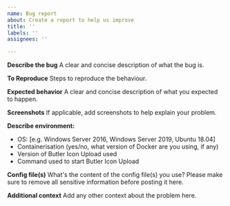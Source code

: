 ```yaml
---
name: Bug report
about: Create a report to help us improve
title: ''
labels: ''
assignees: ''

---
```


**Describe the bug**
A clear and concise description of what the bug is.

**To Reproduce**
Steps to reproduce the behaviour. 

**Expected behavior**
A clear and concise description of what you expected to happen.

**Screenshots**
If applicable, add screenshots to help explain your problem.

**Describe environment:**
 - OS: [e.g. Windows Server 2016, Windows Server 2019, Ubuntu 18.04]
 - Containerisation (yes/no, what version of Docker are you using, if any)
 - Version of Butler Icon Upload used
 - Command used to start Butler Icon Upload

**Config file(s)**
What's the content of the config file(s) you use?
Please make sure to remove all sensitive information before posting it here.

**Additional context**
Add any other context about the problem here.
